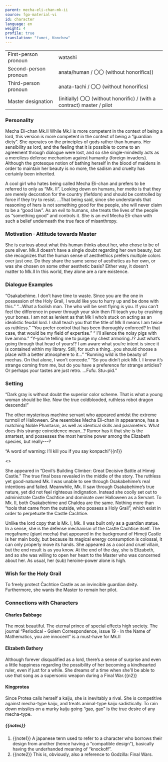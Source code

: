 ```yaml
---
parent: mecha-eli-chan-mk-ii
source: fgo-material-vi
id: character
language: en
weight: 4
profile: true
translation: "fumei, Konchew"
---
```


<table>
  <tr><td>First-person pronoun</td><td>watashi</td></tr>
  <tr><td>Second-person pronoun</td><td>anata/human / 〇〇 (without honorifics))</td></tr>
  <tr><td>Third-person pronoun</td><td>anata-tachi / 〇〇 (without honorifics)</td></tr>
  <tr><td>Master designation</td><td>(initially) 〇〇 (without honorific) / (with a contract) master / pilot</td></tr>
</table>

### Personality

Mecha Eli-chan Mk.II
While Mk.I is more competent in the context of being a lord, this version is more competent in the context of being a “guardian diety”. She operates on the principles of gods rather than humans.
Her sensibility as lord, and the feeling that it is possible to come to an agreement through dialogue were lost, and so she single-mindedly acts as a merciless defense mechanism against humanity (foreign invaders).
Although the grotesque notion of bathing herself in the blood of maidens in order to maintain her beauty is no more, the sadism and cruelty has certainly been inherited.

A cool girl who hates being called Mecha Eli-chan and prefers to be referred to only as “Mk. II”. Looking down on humans, her motto is that they are merely decoration for the country (fiefdom) and should be controlled by force if they try to resist. …That being said, since she understands that reasoning of hers is not something good for the people, she will never claim to be a “good law”.
As an evil to humans, she treats the lives of the people as “something good” and controls it.
She is an evil Mecha Eli-chan with such a belief underneath the true face of misanthropy.

### Motivation · Attitude towards Master

She is curious about what this human thinks about her, who chose to be of pure silver.
Mk.II doesn’t have a single doubt regarding her own beauty, but she recognizes that the human sense of aesthethics prefers multiple colors over just one.
Do they share the same sense of aesthetics as her own, or was she chosen on some other aesthetic basis?
Either way, it doesn’t matter to Mk.II
In this world, they alone are a rare existence.

### Dialogue Examples

“Osakabehime. I don’t have time to waste. Since you are the one in possession of the Holy Grail, I would like you to hurry up and be done with this.”
“…What a foolish man. The who will be sent flying is you. If you can’t feel the difference in power through your skin then I’ll teach you by crushing your bones. I am not as lenient as that Mk I who’s stuck on acting as an idealistic feudal lord. I shall teach you that the title of Mk II means I am twice as ruthless.”
“You prefer control that has been thoroughly enforced? In that case, that would be my field of expertise.”
“ I’ll silence the noisy pigs with live ammo.”
“Y-you’re telling me to purge my chest armoring..!? Just what’s going through that head of yours!? I am aware what you’re intent is since it is contained within my library. Still, for such a thing…you should choose a place with a better atmosphere to it…”
“Running wild is the beauty of mechas. On that alone, I won’t concede.”
“So you didn’t pick Mk I. I know it’s strange coming from me, but do you have a preference for strange articles? Or perhaps your tastes are just retro. …Fufu. Stu~pid.”

### Setting

“Dark gray is without doubt the superior color scheme. That is what a young woman should be like.
Now the true coldblooded, ruthless robot dragon descends!”

The other mysterious machine servant who appeared amidst the extreme turmoil of Halloween.
She resembles Mecha Eli-chan in appearance, has a matching Noble Phantasm, as well as identical skills and parameters.
What does this strange coincidence mean…?
Rumor has it that she is the smartest, and possesses the most heroine power among the Elizabeth species, but really---?

“A word of warning: I’ll kill you if you say konpachi”{{n1}}

<>

She appeared in “Devil’s Building Climber: Great Decisive Battle at Himeji Castle.”
The true final boss revealed in the middle of the story.
The ruthless yet good-natured Mk. I was unable to see through Osakabehime’s real intentions and failed.
Meanwhile, Mk. II saw through Osakabehime’s true nature, yet did not feel righteous indignation. Instead she coolly set out to administrate Castle Čachtice and dominate over Halloween as a Servant.
To Mk. II, both Osakabehime and Chaldea are the same. Nothing more than “tools that came from the outside, who possess a Holy Grail”, which exist in order to perpetuate the Castle Čachtice.

Unlike the lord copy that is Mk. I, Mk. II was built only as a guardian statue. In a sense, she is the defense mechanism of the Castle Čachtice itself.
The megaframe (giant mecha) that appeared in the background of Himeji Castle is her main body, but because its magical energy consumption is colossal, it can only properly move its hands.
She appeared as a cool and cruel villain, but the end result is as you know.
At the end of the day, she is Elizabeth, and so she was willing to open her heart to the Master who was concerned about her. As usual, her (sub) heroine-power alone is high.

### Wish for the Holy Grail

To freely protect Čachtice Castle as an invincible guardian deity. Furthermore, she wants the Master to remain her pilot.

### Connections with Characters

#### Charles Babbage

The most beautiful. The eternal prince of special effects high society.
The journal “Periodical - Golem Correspondence, issue 19 - In the Name of Mathematics, you are innocent” is a must-have for Mk.II

#### Elizabeth Bathory

Although forever disqualified as a lord, there’s a sense of surprise and even a little happiness regarding the possibility of her becoming a kindhearted ruler, even if just for a while. She dreams of a time when she’ll be able to use that song as a supersonic weapon during a Final War.{{n2}}

#### Kingprotea

Since Protea calls herself a kaiju, she is inevitably a rival. She is competitive against mecha-type kaiju, and treats animal-type kaiju sadistically. To rain down missiles on a murky kaiju going “gao, gao” is the true desire of any mecha-type.

##### {{notes}}

1. {{note1}} A japanese term used to refer to a character who borrows their design from another (hence having a “compatible design”), basically having the underhanded meaning of “knockoff”.
2. {{note2}} This is, obviously, also a reference to Godzilla: Final Wars.
